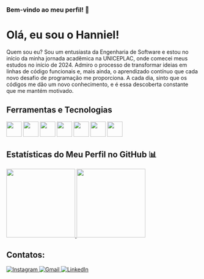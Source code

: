 ### Bem-vindo ao meu perfil! 👋
 
# Olá, eu sou o Hanniel! 

Quem sou eu?
Sou um entusiasta da Engenharia de Software e estou no início da minha jornada acadêmica na UNICEPLAC, onde comecei meus estudos no início de 2024. Admiro o processo de transformar ideias em linhas de código funcionais e, mais ainda, o aprendizado contínuo que cada novo desafio de programação me proporciona. A cada dia, sinto que os códigos me dão um novo conhecimento, e é essa descoberta constante que me mantém motivado.


## Ferramentas e Tecnologias

<img loading="lazy" src="https://cdn.jsdelivr.net/gh/devicons/devicon/icons/git/git-original.svg" width="40" height="40"/> <img loading="lazy" src="https://cdn.jsdelivr.net/gh/devicons/devicon/icons/javascript/javascript-original.svg" width="40" height="40"/> <img loading="lazy" src="https://cdn.jsdelivr.net/gh/devicons/devicon/icons/python/python-original.svg" width="40" height="40"/> <img loading="lazy" src="https://cdn.jsdelivr.net/gh/devicons/devicon/icons/html5/html5-original.svg" width="40" height="40"/> <img loading="lazy" src="https://cdn.jsdelivr.net/gh/devicons/devicon/icons/css3/css3-original.svg" width="40" height="40"/> <img loading="lazy" src="https://cdn.jsdelivr.net/gh/devicons/devicon/icons/java/java-plain.svg" width="40" height="40"/> <img loading="lazy" src="https://cdn.jsdelivr.net/gh/devicons/devicon/icons/c/c-original.svg" width="40" height="40"/>

## Estatísticas do Meu Perfil no GitHub 📊
<div>
  <a href="https://github.com/HannielAlencar">
    <img loading="lazy" height="180em" src="https://github-readme-stats.vercel.app/api/top-langs/?username=HannielAlencar&layout=compact&langs_count=7&theme=dracula"/>
    <img loading="lazy" height="180em" src="https://github-readme-stats.vercel.app/api?username=HannielAlencar&show_icons=true&theme=dracula&include_all_commits=true&count_private=true"/>
  </a>
</div>
          
          
## Contatos:

<div>
  <a href="https://www.instagram.com/hanniel.alencar/" target="_blank">
    <img loading="lazy" src="https://img.shields.io/badge/-Instagram-%23E4405F?style=for-the-badge&logo=instagram&logoColor=white" alt="Instagram">
  </a>
  <a href="mailto:hannielsantos73@gmail.com" target="_blank">
    <img loading="lazy" src="https://img.shields.io/badge/Gmail-D14836?style=for-the-badge&logo=gmail&logoColor=white" alt="Gmail">
  </a>
  <a href="https://www.linkedin.com/in/hanniel-santos-de-alencar-14943b243/" target="_blank">
    <img loading="lazy" src="https://img.shields.io/badge/-LinkedIn-%230077B5?style=for-the-badge&logo=linkedin&logoColor=white" alt="LinkedIn">
  </a>   
</div>
